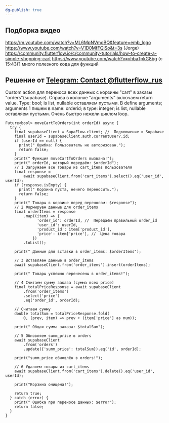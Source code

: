 ```yaml
---
dg-publish: true
---
```

## Подборка видео
https://m.youtube.com/watch?v=ML6MpNVmoBQ&feature=emb_logo
https://www.youtube.com/watch?v=V1D0MfFQlSo&t=3s (Jorge)
https://community.flutterflow.io/c/community-tutorials/how-to-create-a-simple-shopping-cart
https://www.youtube.com/watch?v=vhbaTpkG8bg (c 15:43)? много полезного кода для функций


## Решение от  [Telegram: Contact @flutterflow\_rus](https://t.me/flutterflow_rus/24030/49702)
Custom action для переноса всех данных с корзины "cart" в заказы "orders"(supabase).
Cправа в колонке "arguments" включаем return value. Type: bool; is list, nullable оставляем пустыми. 
В define arguments; arguments 1 пишем в name: orderid; в type: integer; is list, nullable оставляем пустыми. 
Очень быстро нежели циклом loop.
```
Future<bool> moveCartToOrders(int orderId) async {
  try {
    final supabaseClient = SupaFlow.client; //  Подключение к Supabase
    final userId = supabaseClient.auth.currentUser?.id;
    if (userId == null) {
      print(" Ошибка: Пользователь не авторизован.");
      return false;
    }
    print(" Функция moveCartToOrders вызвана!");
    print(" orderId, который передаём: $orderId");
    // 1️ Загружаем все товары из cart_items пользователя
    final response =
        await supabaseClient.from('cart_items').select().eq('user_id', userId);
    if (response.isEmpty) {
      print(" Корзина пуста, нечего переносить.");
      return false;
    }
    print(" Товары в корзине перед переносом: $response");
    // 2️ Формируем данные для order_items
    final orderItems = response
        .map((item) => {
              'order_id': orderId, //  Передаём правильный order_id
              'user_id': userId,
              'product_id': item['product_id'],
              'price': item['price'], //  Цена товара
            })
        .toList();

    print(" Данные для вставки в order_items: $orderItems");

    // 3️ Вставляем данные в order_items
    await supabaseClient.from('order_items').insert(orderItems);

    print(" Товары успешно перенесены в order_items!");

    // 4️ Считаем сумму заказа (сумма всех price)
    final totalPriceResponse = await supabaseClient
        .from('order_items')
        .select('price')
        .eq('order_id', orderId);

    // Считаем сумму
    double totalSum = totalPriceResponse.fold(
        0, (prev, item) => prev + (item['price'] as num));

    print(" Общая сумма заказа: $totalSum");

    // 5️ Обновляем summ_price в orders
    await supabaseClient
        .from('orders')
        .update({'summ_price': totalSum}).eq('id', orderId);

    print("summ_price обновлён в orders!");

    // 6️ Удаляем товары из cart_items
    await supabaseClient.from('cart_items').delete().eq('user_id', userId);

    print("Корзина очищена!");

    return true;
  } catch (error) {
    print(" Ошибка при переносе данных: $error");
    return false;
  }
}
```